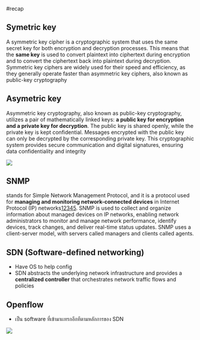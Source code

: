 #recap 

## Symetric key
A symmetric key cipher is a cryptographic system that uses the same secret key for both encryption and decryption processes. This means that the **same key** is used to convert plaintext into ciphertext during encryption and to convert the ciphertext back into plaintext during decryption. Symmetric key ciphers are widely used for their speed and efficiency, as they generally operate faster than asymmetric key ciphers, also known as public-key cryptography

## Asymetric key
Asymmetric key cryptography, also known as public-key cryptography, utilizes a pair of mathematically linked keys: **a public key for encryption and a private key for decryption**. The public key is shared openly, while the private key is kept confidential. Messages encrypted with the public key can only be decrypted by the corresponding private key. This cryptographic system provides secure communication and digital signatures, ensuring data confidentiality and integrity

![](https://i.imgur.com/hxbTwbt.png)


## SNMP
 stands for Simple Network Management Protocol, and it is a protocol used for **managing and monitoring network-connected devices** in Internet Protocol (IP) networks[1](https://www.auvik.com/franklyit/blog/network-basics-what-is-snmp/)[2](https://www.techtarget.com/searchnetworking/definition/SNMP)[3](https://en.wikipedia.org/wiki/Simple_Network_Management_Protocol)[4](https://www.geeksforgeeks.org/simple-network-management-protocol-snmp/)[5](https://www.thousandeyes.com/learning/techtorials/snmp-simple-network-management-protocol). SNMP is used to collect and organize information about managed devices on IP networks, enabling network administrators to monitor and manage network performance, identify devices, track changes, and deliver real-time status updates. SNMP uses a client-server model, with servers called managers and clients called agents.



## SDN (Software-defined networking)
- Have OS to help config
- SDN abstracts the underlying network infrastructure and provides a **centralized controller** that orchestrates network traffic flows and policies

## Openflow
- เป็น software ที่เข้ามาเเทรกอีกทีตามหลักการของ SDN

![](https://i.imgur.com/hQ899oV.png)
